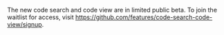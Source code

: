 The new code search and code view are in limited public beta. To join the waitlist for access, visit https://github.com/features/code-search-code-view/signup.  